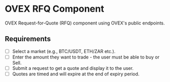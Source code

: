 # OVEX RFQ Component

OVEX Request-for-Quote (RFQ) component using OVEX's public endpoints. 

## Requirements

- [ ] Select a market (e.g., BTC/USDT, ETH/ZAR etc.).
- [ ] Enter the amount they want to trade - the user must be able to buy or Sell.
- [ ] Submit a request to get a quote and display it to the user.
- [ ] Quotes are timed and will expire at the end of expiry period.